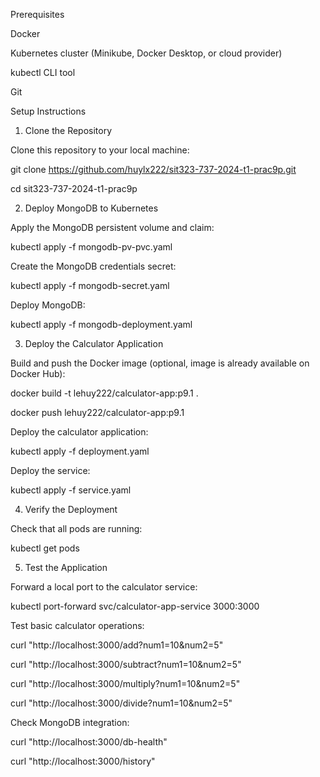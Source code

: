 Prerequisites

Docker

Kubernetes cluster (Minikube, Docker Desktop, or cloud provider)

kubectl CLI tool

Git

Setup Instructions

1. Clone the Repository

Clone this repository to your local machine:

git clone https://github.com/huylx222/sit323-737-2024-t1-prac9p.git

cd sit323-737-2024-t1-prac9p


2. Deploy MongoDB to Kubernetes

Apply the MongoDB persistent volume and claim:

kubectl apply -f mongodb-pv-pvc.yaml

Create the MongoDB credentials secret:

kubectl apply -f mongodb-secret.yaml

Deploy MongoDB:

kubectl apply -f mongodb-deployment.yaml


3. Deploy the Calculator Application

Build and push the Docker image (optional, image is already available on Docker Hub):

docker build -t lehuy222/calculator-app:p9.1 .

docker push lehuy222/calculator-app:p9.1

Deploy the calculator application:

kubectl apply -f deployment.yaml

Deploy the service:

kubectl apply -f service.yaml


4. Verify the Deployment

Check that all pods are running:

kubectl get pods


5. Test the Application

Forward a local port to the calculator service:

kubectl port-forward svc/calculator-app-service 3000:3000

Test basic calculator operations:

curl "http://localhost:3000/add?num1=10&num2=5"

curl "http://localhost:3000/subtract?num1=10&num2=5"

curl "http://localhost:3000/multiply?num1=10&num2=5"

curl "http://localhost:3000/divide?num1=10&num2=5"

Check MongoDB integration:

curl "http://localhost:3000/db-health"

curl "http://localhost:3000/history"
